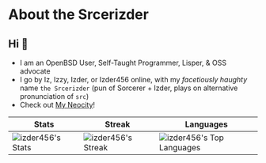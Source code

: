 # About the Srcerizder
## Hi 👋
- I am an OpenBSD User, Self-Taught Programmer, Lisper, & OSS advocate
- I go by Iz, Izzy, Izder, or Izder456 online, with my *facetiously haughty* name `the Srcerizder` (pun of Sorcerer + Izder, plays on alternative pronunciation of `src`)
- Check out [My Neocity](https://izder456.neocities.org)!

| Stats | Streak | Languages |
| --- | --- | --- |
| ![izder456's Stats](https://github-readme-stats.vercel.app/api?username=izder456&theme=gruvbox&show_icons=true&hide_border=true&count_private=true) | ![izder456's Streak](https://github-readme-streak-stats.herokuapp.com/?user=izder456&theme=gruvbox&hide_border=true) | ![izder456's Top Languages](https://github-readme-stats.vercel.app/api/top-langs/?username=izder456&theme=gruvbox&show_icons=true&hide_border=true&layout=compact)
